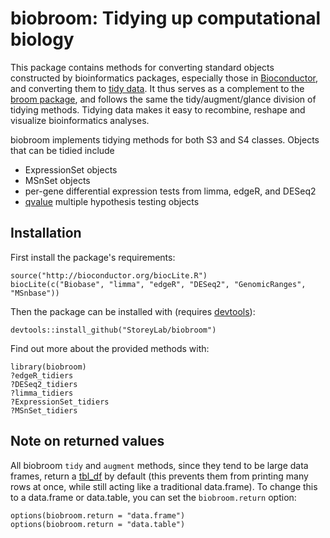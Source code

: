 biobroom: Tidying up computational biology
====================

This package contains methods for converting standard objects constructed by bioinformatics packages, especially those in [Bioconductor](http://www.bioconductor.org/), and converting them to [tidy data](http://www.jstatsoft.org/v59/i10). It thus serves as a complement to the [broom package](https://github.com/dgrtwo/broom), and follows the same the tidy/augment/glance division of tidying methods. Tidying data makes it easy to recombine, reshape and visualize bioinformatics analyses.

biobroom implements tidying methods for both S3 and S4 classes. Objects that can be tidied include

* ExpressionSet objects
* MSnSet objects
* per-gene differential expression tests from limma, edgeR, and DESeq2
* [qvalue](http://www.bioconductor.org/packages/release/bioc/html/qvalue.html) multiple hypothesis testing objects

Installation
------------

First install the package's requirements:

    source("http://bioconductor.org/biocLite.R")
    biocLite(c("Biobase", "limma", "edgeR", "DESeq2", "GenomicRanges", "MSnbase"))

Then the package can be installed with  (requires [devtools](https://github.com/hadley/devtools)):

    devtools::install_github("StoreyLab/biobroom")

Find out more about the provided methods with:

    library(biobroom)
    ?edgeR_tidiers
    ?DESeq2_tidiers
    ?limma_tidiers
    ?ExpressionSet_tidiers
    ?MSnSet_tidiers

Note on returned values
------------

All biobroom `tidy` and `augment` methods, since they tend to be large data frames, return a [tbl_df](http://www.inside-r.org/packages/cran/dplyr/docs/tbl_df) by default (this prevents them from printing many rows at once, while still acting like a traditional data.frame). To change this to a data.frame or data.table, you can set the `biobroom.return` option:

    options(biobroom.return = "data.frame")
    options(biobroom.return = "data.table")
